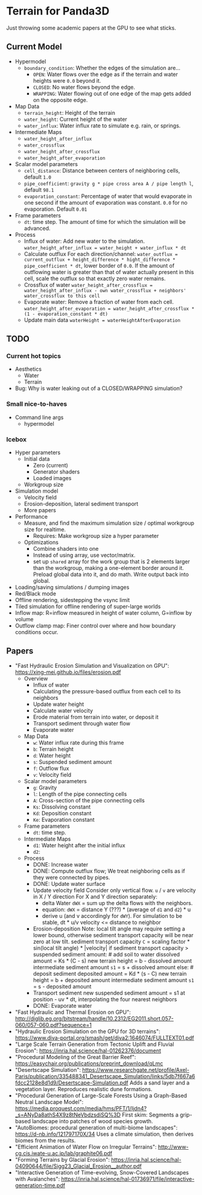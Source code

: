 Terrain for Panda3D
===================

Just throwing some academic papers at the GPU to see what sticks.


Current Model
-------------

* Hypermodel
  * `boundary_condition`: Whether the edges of the simulation are...
    * `OPEN`: Water flows over the edge as if the terrain and water
      heights were `0.0` beyond it.
    * `CLOSED`: No water flows beyond the edge.
    * `WRAPPING`: Water flowing out of one edge of the map gets added on
      the opposite edge.
* Map Data
  * `terrain_height`: Height of the terrain
  * `water_height`: Current height of the water
  * `water_influx`: Water influx rate to simulate e.g. rain, or springs.
* Intermediate Maps
  * `water_height_after_influx`
  * `water_crossflux`
  * `water_height_after_crossflux`
  * `water_height_after_evaporation`
* Scalar model parameters
  * `cell_distance`: Distance between centers of neighboring cells, default `1.0`
  * `pipe_coefficient`:  `gravity g * pipe cross area A / pipe length l`, default `98.1`
  * `evaporation_constant`: Percentage of water that would evaporate in
    one second if the amount of evaporation was constant. `0.0` for no
    evaporation. Default `0.01`
* Frame parameters
  * `dt`: time step. The amount of time for which the simulation will be
    advanced.
* Process
  * Influx of water: Add new water to the simulation.
    `water_height_after_influx = water_height + water_influx * dt`
  * Calculate outflux
    For each direction/channel: `water_outflux = current_outflux + height_difference * hight_difference * pipe_coefficient * dt`, lower border of `0.0`.
    If the amount of outflowing water is greater than that of water
    actually present in this cell, scale the outflux so that exactly
    zero water remains.
  * Crossflux of water
    `water_height_after_crossflux = water_height_after_influx - own water_crossflux + neighbors' water_crossflux to this cell`
  * Evaporate water: Remove a fraction of water from each cell.
    `water_height_after_evaporation = water_height_after_crossflux * (1 - evaporation_constant * dt)`
  * Update main data
    `waterHeight = waterHeightAfterEvaporation`


TODO
----

### Current hot topics

* Aesthetics
  * Water
  * Terrain
* Bug: Why is water leaking out of a CLOSED/WRAPPING simulation?


### Small nice-to-haves

* Command line args
  * hypermodel


### Icebox

* Hyper parameters
  * Initial data
    * Zero (current)
    * Generator shaders
    * Loaded images
  * Workgroup size
* Simulation model
  * Velocity field
  * Erosion-deposition, lateral sediment transport
  * More papers
* Performance
  * Measure, and find the maximum simulation size / optimal workgroup
    size for realtime.
    * Requires: Make workgroup size a hyper parameter
  * Optimizations
    * Combine shaders into one
    * Instead of using array, use vector/matrix.
    * set up `shared` array for the work group that is 2 elements larger
      than the workgroup, making a one-element border around it. Preload
      global data into it, and do math. Write output back into global.
* Loading/saving simulations / dumping images
* Red/Black mode
* Offline rendering, sidestepping the vsync limit
* Tiled simulation for offline rendering of super-large worlds
* Inflow map: R=inflow measured in height of water column, G=inflow by
  volume
* Outflow clamp map: Finer control over where and how boundary
  conditions occur.


Papers
------

* "Fast Hydraulic Erosion Simulation and Visualization on GPU": https://xing-mei.github.io/files/erosion.pdf
  * Overview
    * Influx of water
    * Calculating the pressure-based outflux from each cell to its neighbors
    * Update water height
    * Calculate water velocity
    * Erode material from terrain into water, or deposit it
    * Transport sediment through water flow
    * Evaporate water
  * Map Data
    * `w`: Water influx rate during this frame
    * `b`: Terrain height
    * `d`: Water height
    * `s`: Suspended sediment amount
    * `f`: Outflow flux
    * `v`: Velocity field
  * Scalar model parameters
    * `g`: Gravity
    * `l`: Length of the pipe connecting cells
    * `A`: Cross-section of the pipe connecting cells
    * `Ks`: Dissolving constant
    * `Kd`: Deposition constant
    * `Ke`: Evaporation constant
  * Frame parameters
    * `dt`: time step.
  * Intermediate Maps
    * `d1`: Water height after the initial influx
    * `d2`:
  * Process
    * DONE: Increase water
    * DONE: Compute outflux flow; We treat neighboring cells as if they were connected by pipes.
    * DONE: Update water surface
    * Update velocity field
      Consider only vertical flow.
      `u` / `v` are velocity in X / Y direction
      For X and Y direction separately:
      * delta Water `dWX` = sum up the delta flows with the neighbors.
      * equation: `dWX` = distance Y (???) * (average of `d1` and `d2`) * u
      * derive u (and v accordingly for `dWY`).
      For simulation to be stable, dt * u/v velocity <= distance to neighbor
    * Erosion-deposition
      Note: local tilt angle may require setting a lower bound, otherwise sediment transport capacity will be near zero at low tilt.
      sediment transport capacity `C` = scaling factor * sin(local tilt angle) * |velocity|
      if sediment transport capacity > suspended sediment amount:  # add soil to water
          dissolved amount = Ks * (C - s)
          new terrain height = b - dissolved amount
          intermediate sediment amount `s1` = s + dissolved amount
      else:  # deposit sediment
          deposited amount = Kd * (s - C)
          new terrain height = b + deposited amount
          intermediate sediment amount `s1` = s - deposited amount
    * Transport sediment
      new suspended sediment amount = s1 at position - uv * dt, interpolating the four nearest neighbors
    * DONE: Evaporate water
* "Fast Hydraulic and Thermal Erosion on GPU": http://diglib.eg.org/bitstream/handle/10.2312/EG2011.short.057-060/057-060.pdf?sequence=1
* "Hydraulic Erosion Simulation on the GPU for 3D terrains": https://www.diva-portal.org/smash/get/diva2:1646074/FULLTEXT01.pdf
* "Large Scale Terrain Generation from Tectonic Uplift and Fluvial Erosion": https://inria.hal.science/hal-01262376/document
* "Procedural Modeling of the Great Barrier Reef": https://easychair.org/publications/preprint_download/qLmc
* "Desertscape Simulation": https://www.researchgate.net/profile/Axel-Paris/publication/335488341_Desertscape_Simulation/links/5db7f667a6fdcc2128e8d1d9/Desertscape-Simulation.pdf
  Adds a sand layer and a vegetation layer. Reproduces realistic dune formations.
* "Procedural Generation of Large-Scale Forests Using a Graph-Based Neutral Landscape Model": https://media.proquest.com/media/hms/PFT/1/Ijdn4?_s=ANyDa8athS4X9z8tNeVbdzsdiSQ%3D
  First skim: Segments a grip-based landscape into patches of wood species growth.
* "AutoBiomes: procedural generation of multi-biome landscapes": https://d-nb.info/121797170X/34
  Uses a climate simulation, then derives biomes from the results.
* "Efficient Animation of Water Flow on Irregular Terrains": http://www-cg.cis.iwate-u.ac.jp/lab/graphite06.pdf
* "Forming Terrains by Glacial Erosion": https://inria.hal.science/hal-04090644/file/Sigg23_Glacial_Erosion__author.pdf
* "Interactive Generation of Time-evolving, Snow-Covered Landscapes with Avalanches": https://inria.hal.science/hal-01736971/file/interactive-generation-time.pdf
